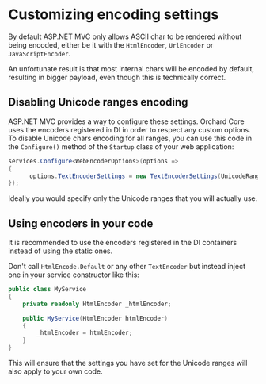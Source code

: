 # Customizing encoding settings

By default ASP.NET MVC only allows ASCII char to be rendered without being encoded, either be it with the `HtmlEncoder`, `UrlEncoder` or `JavaScriptEncoder`.

An unfortunate result is that most internal chars will be encoded by default, resulting in bigger payload, even though this is technically correct.

## Disabling Unicode ranges encoding

ASP.NET MVC provides a way to configure these settings. Orchard Core uses the encoders registered in DI in order to respect any custom options. To disable Unicode chars encoding for all ranges, you can use this code in the `Configure()` method of the `Startup` class of your web application:

```csharp
services.Configure<WebEncoderOptions>(options => 
{
      options.TextEncoderSettings = new TextEncoderSettings(UnicodeRanges.All);
});
```

Ideally you would specify only the Unicode ranges that you will actually use.

## Using encoders in your code

It is recommended to use the encoders registered in the DI containers instead of using the static ones.

Don't call `HtmlEncode.Default` or any other `TextEncoder` but instead inject one in your service constructor like this:

```csharp
public class MyService
{
    private readonly HtmlEncoder _htmlEncoder;

    public MyService(HtmlEncoder htmlEncoder)
    {
        _htmlEncoder = htmlEncoder;
    }
}
```

This will ensure that the settings you have set for the Unicode ranges will also apply to your own code.
